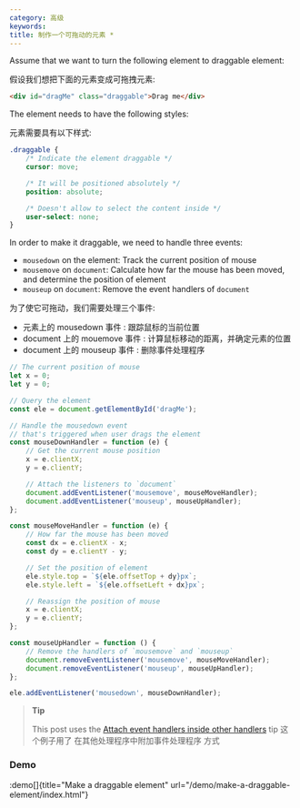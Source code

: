 ```yaml
---
category: 高级
keywords:
title: 制作一个可拖动的元素 *
---
```


Assume that we want to turn the following element to draggable element:

假设我们想把下面的元素变成可拖拽元素:


```html
<div id="dragMe" class="draggable">Drag me</div>
```

The element needs to have the following styles:

元素需要具有以下样式:


```css
.draggable {
    /* Indicate the element draggable */
    cursor: move;

    /* It will be positioned absolutely */
    position: absolute;

    /* Doesn't allow to select the content inside */
    user-select: none;
}
```

In order to make it draggable, we need to handle three events:

-   `mousedown` on the element: Track the current position of mouse
-   `mousemove` on `document`: Calculate how far the mouse has been moved, and determine the position of element
-   `mouseup` on `document`: Remove the event handlers of `document`

为了使它可拖动，我们需要处理三个事件:

- 元素上的 mousedown 事件 : 跟踪鼠标的当前位置
- document 上的 mouemove 事件 : 计算鼠标移动的距离，并确定元素的位置
- document 上的 mouseup 事件 : 删除事件处理程序

```js
// The current position of mouse
let x = 0;
let y = 0;

// Query the element
const ele = document.getElementById('dragMe');

// Handle the mousedown event
// that's triggered when user drags the element
const mouseDownHandler = function (e) {
    // Get the current mouse position
    x = e.clientX;
    y = e.clientY;

    // Attach the listeners to `document`
    document.addEventListener('mousemove', mouseMoveHandler);
    document.addEventListener('mouseup', mouseUpHandler);
};

const mouseMoveHandler = function (e) {
    // How far the mouse has been moved
    const dx = e.clientX - x;
    const dy = e.clientY - y;

    // Set the position of element
    ele.style.top = `${ele.offsetTop + dy}px`;
    ele.style.left = `${ele.offsetLeft + dx}px`;

    // Reassign the position of mouse
    x = e.clientX;
    y = e.clientY;
};

const mouseUpHandler = function () {
    // Remove the handlers of `mousemove` and `mouseup`
    document.removeEventListener('mousemove', mouseMoveHandler);
    document.removeEventListener('mouseup', mouseUpHandler);
};

ele.addEventListener('mousedown', mouseDownHandler);
```

> **Tip**
>
> This post uses the [Attach event handlers inside other handlers](/attach-event-handlers-inside-other-handlers) tip
> 这个例子用了 在其他处理程序中附加事件处理程序 方式



### Demo

:demo[]{title="Make a draggable element" url="/demo/make-a-draggable-element/index.html"}



